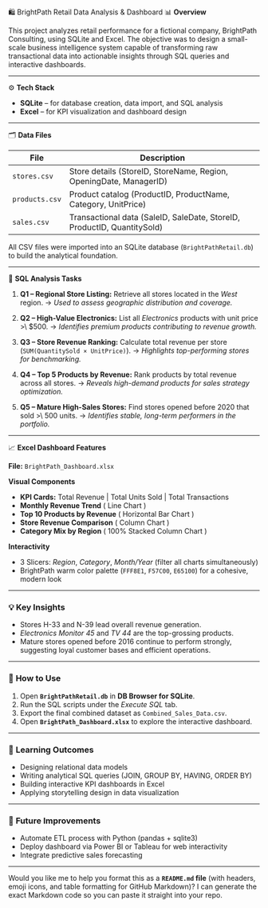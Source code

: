 🛍️ BrightPath Retail Data Analysis & Dashboard
📊 **Overview**

This project analyzes retail performance for a fictional company, BrightPath Consulting, using SQLite and Excel. The objective was to design a small-scale business intelligence system capable of transforming raw transactional data into actionable insights through SQL queries and interactive dashboards.

---

⚙️ **Tech Stack**

* **SQLite** – for database creation, data import, and SQL analysis
* **Excel** – for KPI visualization and dashboard design


---

🗂️ **Data Files**

| File           | Description                                                             |
| -------------- | ----------------------------------------------------------------------- |
| `stores.csv`   | Store details (StoreID, StoreName, Region, OpeningDate, ManagerID)      |
| `products.csv` | Product catalog (ProductID, ProductName, Category, UnitPrice)           |
| `sales.csv`    | Transactional data (SaleID, SaleDate, StoreID, ProductID, QuantitySold) |

All CSV files were imported into an SQLite database (`BrightPathRetail.db`) to build the analytical foundation.

---
🧠 **SQL Analysis Tasks**

1. **Q1 – Regional Store Listing:**
   Retrieve all stores located in the *West* region.
   → *Used to assess geographic distribution and coverage.*

2. **Q2 – High-Value Electronics:**
   List all *Electronics* products with unit price >\ $500.
   → *Identifies premium products contributing to revenue growth.*

3. **Q3 – Store Revenue Ranking:**
   Calculate total revenue per store (`SUM(QuantitySold × UnitPrice)`).
   → *Highlights top-performing stores for benchmarking.*

4. **Q4 – Top 5 Products by Revenue:**
   Rank products by total revenue across all stores.
   → *Reveals high-demand products for sales strategy optimization.*

5. **Q5 – Mature High-Sales Stores:**
   Find stores opened before 2020 that sold >\ 500 units.
   → *Identifies stable, long-term performers in the portfolio.*

---
 📈 **Excel Dashboard Features**

**File:** `BrightPath_Dashboard.xlsx`

**Visual Components**

* **KPI Cards:** Total Revenue | Total Units Sold | Total Transactions
* **Monthly Revenue Trend** ( Line Chart )
* **Top 10 Products by Revenue** ( Horizontal Bar Chart )
* **Store Revenue Comparison** ( Column Chart )
* **Category Mix by Region** ( 100% Stacked Column Chart )

**Interactivity**

* 3 Slicers: *Region*, *Category*, *Month/Year* (filter all charts simultaneously)
* BrightPath warm color palette (`FFF8E1`, `F57C00`, `E65100`) for a cohesive, modern look

---

### 💡 **Key Insights**

* Stores H-33 and N-39 lead overall revenue generation.
* *Electronics Monitor 45* and *TV 44* are the top-grossing products.
* Mature stores opened before 2016 continue to perform strongly, suggesting loyal customer bases and efficient operations.

---

### 🚀 **How to Use**

1. Open **`BrightPathRetail.db`** in **DB Browser for SQLite**.
2. Run the SQL scripts under the *Execute SQL* tab.
3. Export the final combined dataset as `Combined_Sales_Data.csv`.
4. Open **`BrightPath_Dashboard.xlsx`** to explore the interactive dashboard.

---

### 🧭 **Learning Outcomes**

* Designing relational data models
* Writing analytical SQL queries (JOIN, GROUP BY, HAVING, ORDER BY)
* Building interactive KPI dashboards in Excel
* Applying storytelling design in data visualization

---

### 📌 **Future Improvements**

* Automate ETL process with Python (pandas + sqlite3)
* Deploy dashboard via Power BI or Tableau for web interactivity
* Integrate predictive sales forecasting

---
Would you like me to help you format this as a **`README.md` file** (with headers, emoji icons, and table formatting for GitHub Markdown)?
I can generate the exact Markdown code so you can paste it straight into your repo.
